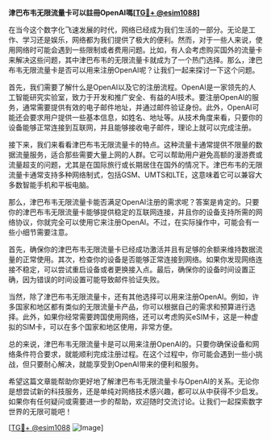 **津巴布韦无限流量卡可以註冊OpenAI嗎[[TG💪+ @esim1088](https://t.me/s/esim1088)]**

在当今这个数字化飞速发展的时代，网络已经成为我们生活的一部分。无论是工作、学习还是娱乐，网络都为我们提供了极大的便利。然而，对于一些人来说，使用网络时可能会遇到一些限制或者费用问题。比如，有人会考虑购买国外的流量卡来解决这些问题，其中津巴布韦的无限流量卡就成为了一个热门选择。那么，津巴布韦无限流量卡是否可以用来注册OpenAI呢？让我们一起来探讨一下这个问题。

首先，我们需要了解什么是OpenAI以及它的注册流程。OpenAI是一家领先的人工智能研究实验室，致力于开发和推广安全、有益的AI技术。要注册OpenAI的服务，通常需要提供有效的电子邮件地址，并通过邮件验证身份。此外，OpenAI可能还会要求用户提供一些基本信息，如姓名、地址等。从技术角度来看，只要你的设备能够正常连接到互联网，并且能够接收电子邮件，理论上就可以完成注册。

接下来，我们来看看津巴布韦无限流量卡的特点。这种流量卡通常提供不限量的数据流量服务，适合那些需要大量上网的人群。它可以帮助用户避免高额的漫游费或流量超支的问题，尤其是在国际旅行或长期居住在国外的情况下。津巴布韦的无限流量卡通常支持多种网络制式，包括GSM、UMTS和LTE，这意味着它可以兼容大多数智能手机和平板电脑。

那么，津巴布韦无限流量卡能否满足OpenAI注册的需求呢？答案是肯定的。只要你的津巴布韦无限流量卡能够提供稳定的互联网连接，并且你的设备支持所需的网络协议，你就完全可以使用它来注册OpenAI。不过，在实际操作中，可能会有一些小细节需要注意。

首先，确保你的津巴布韦无限流量卡已经成功激活并且有足够的余额来维持数据流量的正常使用。其次，检查你的设备是否能够正常连接到网络。如果你发现网络连接不稳定，可以尝试重启设备或者更换接入点。最后，确保你的设备时间设置正确，因为错误的时间设置可能导致邮件验证失败。

当然，除了津巴布韦无限流量卡，还有其他选择可以用来注册OpenAI。例如，许多国家和地区都有类似的无限流量卡产品，你可以根据自己的需求和预算进行选择。此外，如果你经常需要跨国使用网络，还可以考虑购买eSIM卡，这是一种虚拟的SIM卡，可以在多个国家和地区使用，非常方便。

总的来说，津巴布韦无限流量卡是可以用来注册OpenAI的。只要你确保设备和网络条件符合要求，就能顺利完成注册过程。在这个过程中，你可能会遇到一些小挑战，但只要耐心解决，就能享受到OpenAI带来的便利和服务。

希望这篇文章能帮助你更好地了解津巴布韦无限流量卡与OpenAI的关系。无论你是想尝试新的科技服务，还是单纯对网络技术感兴趣，都可以从中获得不少启发。如果你有任何疑问或需要进一步的帮助，欢迎随时交流讨论。让我们一起探索数字世界的无限可能吧！

[[TG💪+ @esim1088](https://t.me/s/esim1088) ![Image](https://i.postimg.cc/4NQfJmqS/Snipaste-2025-05-13-00-14-12.png)]